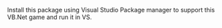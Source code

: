 Install this package using Visual Studio Package manager to support this VB.Net game and run it in VS.

